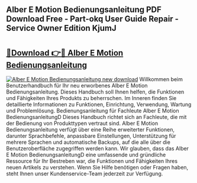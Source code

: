 ## Alber E Motion Bedienungsanleitung PDF Download Free - Part-okq User Guide Repair - Service Owner Edition KjumJ

# <h2><a href="http://df1ik6.blite.top/?on=Alber+E+Motion+Bedienungsanleitung">🔗Download 👉🔴 Alber E Motion Bedienungsanleitung</a></h2>

[![Alber E Motion Bedienungsanleitung new download](https://i.imgur.com/lujVjoI.png)](http://df1ik6.blite.top/?on=Alber+E+Motion+Bedienungsanleitung)
Willkommen beim Benutzerhandbuch für Ihr neu erworbenes Alber E Motion Bedienungsanleitung. Dieses Handbuch soll Ihnen helfen, die Funktionen und Fähigkeiten Ihres Produkts zu beherrschen. Im Inneren finden Sie detaillierte Informationen zu Funktionen, Einrichtung, Verwendung, Wartung und Problemlösung. Bedienungsanleitung für Fachleute Alber E Motion BedienungsanleitungD Dieses Handbuch richtet sich an Fachleute, die mit der Bedienung von Produkttypen vertraut sind. Alber E Motion Bedienungsanleitung verfügt über eine Reihe erweiterter Funktionen, darunter Sprachbefehle, anpassbare Einstellungen, Unterstützung für mehrere Sprachen und automatische Backups, auf die alle über die Benutzeroberfläche zugegriffen werden kann. Wir glauben, dass das Alber E Motion BedienungsanleitungD eine umfassende und gründliche Ressource für Ihr Bestreben war, die Funktionen und Fähigkeiten Ihres neuen Artikels zu verstehen. Wenn Sie Hilfe benötigen oder Fragen haben, steht Ihnen unser Kundenservice-Team jederzeit zur Verfügung.
